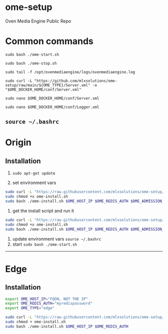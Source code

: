 # ome-setup
Oven Media Engine Public Repo

# Common commands

`sudo bash ./ome-start.sh`

`sudo bash ./ome-stop.sh`

`sudo tail -f /opt/ovenmediaengine/logs/ovenmediaengine.log`

`sudo curl -L "https://github.com/mlxsolutions/ome-setup/raw/main/${OME_TYPE}/Server.xml" -o "$OME_DOCKER_HOME/conf/Server.xml"`

`sudo nano $OME_DOCKER_HOME/conf/Server.xml`

`sudo nano $OME_DOCKER_HOME/conf/Logger.xml`

`source ~/.bashrc`
---
# Origin

## Installation

1) `sudo apt-get update`

2) set environment vars
   
```bash
sudo curl -L "https://raw.githubusercontent.com/mlxsolutions/ome-setup/refs/heads/main/origin/ome-set-env.sh" -o ome-set-env.sh
sudo chmod +x ome-install.sh
sudo bash ./ome-install.sh $OME_HOST_IP $OME_REDIS_AUTH $OME_ADMISSION_WEBHOOK_SECRET $OME_API_ACCESS_TOKEN
```

1) get the install script and run it
```bash
sudo curl -L "https://raw.githubusercontent.com/mlxsolutions/ome-setup/refs/heads/main/origin/ome-install.sh" -o ome-install.sh
sudo chmod +x ome-install.sh
sudo bash ./ome-install.sh $OME_HOST_IP $OME_REDIS_AUTH $OME_ADMISSION_WEBHOOK_SECRET $OME_API_ACCESS_TOKEN
```

1) update environment vars `source ~/.bashrc`
2) start `sudo bash ./ome-start.sh`

---
# Edge

## Installation

```bash
export OME_HOST_IP="FQDN, NOT THE IP"
export OME_REDIS_AUTH="myredispassword"
export OME_TYPE="edge"
```

```bash
sudo curl -L "https://raw.githubusercontent.com/mlxsolutions/ome-setup/refs/heads/main/edge/ome-install.sh" -o ome-install.sh
sudo chmod + ome-install.sh
sudo bash ./ome-install.sh $OME_HOST_IP $OME_REDIS_AUTH
```


